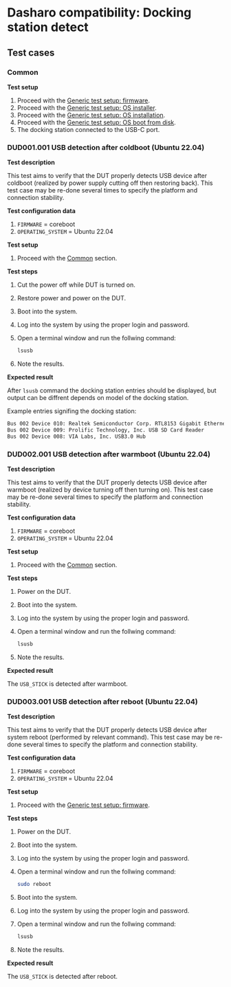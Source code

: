 # Dasharo compatibility: Docking station detect

## Test cases

### Common

**Test setup**

1. Proceed with the
    [Generic test setup: firmware](../../generic-test-setup/#firmware).
1. Proceed with the
    [Generic test setup: OS installer](../../generic-test-setup/#os-installer).
1. Proceed with the
    [Generic test setup: OS installation](../../generic-test-setup/#os-installation).
1. Proceed with the
    [Generic test setup: OS boot from disk](../../generic-test-setup/#os-boot-from-disk).
1. The docking station connected to the USB-C port.

### DUD001.001 USB detection after coldboot (Ubuntu 22.04)

**Test description**

This test aims to verify that the DUT properly detects USB device after
coldboot (realized by power supply cutting off then restoring back).
This test case may be re-done several times to specify the platform and
connection stability.

**Test configuration data**

1. `FIRMWARE` = coreboot
1. `OPERATING_SYSTEM` = Ubuntu 22.04

**Test setup**

1. Proceed with the [Common](#common) section.

**Test steps**

1. Cut the power off while DUT is turned on.
1. Restore power and power on the DUT.
1. Boot into the system.
1. Log into the system by using the proper login and password.
1. Open a terminal window and run the follwing command:

    ```bash
    lsusb
    ```

1. Note the results.

**Expected result**

After `lsusb` command the docking station entries should be displayed, but
output can be diffrent depends on model of the docking station.

Example entries signifing the docking station:

```bash
Bus 002 Device 010: Realtek Semiconductor Corp. RTL8153 Gigabit Ethernet Adapter
Bus 002 Device 009: Prolific Technology, Inc. USB SD Card Reader
Bus 002 Device 008: VIA Labs, Inc. USB3.0 Hub
```

### DUD002.001 USB detection after warmboot (Ubuntu 22.04)

**Test description**

This test aims to verify that the DUT properly detects USB device after
warmboot (realized by device turning off then turning on). This test case
may be re-done several times to specify the platform and connection stability.

**Test configuration data**

1. `FIRMWARE` = coreboot
1. `OPERATING_SYSTEM` = Ubuntu 22.04

**Test setup**

1. Proceed with the [Common](#common) section.

**Test steps**

1. Power on the DUT.
1. Boot into the system.
1. Log into the system by using the proper login and password.
1. Open a terminal window and run the follwing command:

    ```bash
    lsusb
    ```

1. Note the results.

**Expected result**

The `USB_STICK` is detected after warmboot.

### DUD003.001 USB detection after reboot (Ubuntu 22.04)

**Test description**

This test aims to verify that the DUT properly detects USB device after system
reboot (performed by relevant command). This test case may be re-done
several times to specify the platform and connection stability.

**Test configuration data**

1. `FIRMWARE` = coreboot
1. `OPERATING_SYSTEM` = Ubuntu 22.04

**Test setup**

1. Proceed with the
    [Generic test setup: firmware](../../generic-test-setup/#firmware).

**Test steps**

1. Power on the DUT.
1. Boot into the system.
1. Log into the system by using the proper login and password.
1. Open a terminal window and run the follwing command:

    ```bash
    sudo reboot
    ```

1. Boot into the system.
1. Log into the system by using the proper login and password.
1. Open a terminal window and run the follwing command:

    ```bash
    lsusb
    ```

1. Note the results.

**Expected result**

The `USB_STICK` is detected after reboot.
